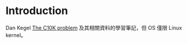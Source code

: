 # Introduction

Dan Kegel [The C10K problem](http://www.kegel.com/c10k.html) 及其相關資料的學習筆記，但 OS 僅限 Linux kernel。
